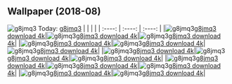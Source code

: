## Wallpaper (2018-08)
![g8jmq3](https://th.wallhaven.cc/small/g8/g8jmq3.jpg) Today: [g8jmq3](https://th.wallhaven.cc/small/g8/g8jmq3.jpg)
|      |      |      |
| :----: | :----: | :----: |
|![g8jmq3](https://th.wallhaven.cc/small/g8/g8jmq3.jpg)[g8jmq3 download 4k](https://th.wallhaven.cc/small/g8/g8jmq3.jpg)|![g8jmq3](https://th.wallhaven.cc/small/g8/g8jmq3.jpg)[g8jmq3 download 4k](https://th.wallhaven.cc/small/g8/g8jmq3.jpg)|![g8jmq3](https://th.wallhaven.cc/small/g8/g8jmq3.jpg)[g8jmq3 download 4k](https://th.wallhaven.cc/small/g8/g8jmq3.jpg)|
|![g8jmq3](https://th.wallhaven.cc/small/g8/g8jmq3.jpg)[g8jmq3 download 4k](https://th.wallhaven.cc/small/g8/g8jmq3.jpg)|![g8jmq3](https://th.wallhaven.cc/small/g8/g8jmq3.jpg)[g8jmq3 download 4k](https://th.wallhaven.cc/small/g8/g8jmq3.jpg)|![g8jmq3](https://th.wallhaven.cc/small/g8/g8jmq3.jpg)[g8jmq3 download 4k](https://th.wallhaven.cc/small/g8/g8jmq3.jpg)|
|![g8jmq3](https://th.wallhaven.cc/small/g8/g8jmq3.jpg)[g8jmq3 download 4k](https://th.wallhaven.cc/small/g8/g8jmq3.jpg)|![g8jmq3](https://th.wallhaven.cc/small/g8/g8jmq3.jpg)[g8jmq3 download 4k](https://th.wallhaven.cc/small/g8/g8jmq3.jpg)|![g8jmq3](https://th.wallhaven.cc/small/g8/g8jmq3.jpg)[g8jmq3 download 4k](https://th.wallhaven.cc/small/g8/g8jmq3.jpg)|
|![g8jmq3](https://th.wallhaven.cc/small/g8/g8jmq3.jpg)[g8jmq3 download 4k](https://th.wallhaven.cc/small/g8/g8jmq3.jpg)|![g8jmq3](https://th.wallhaven.cc/small/g8/g8jmq3.jpg)[g8jmq3 download 4k](https://th.wallhaven.cc/small/g8/g8jmq3.jpg)|![g8jmq3](https://th.wallhaven.cc/small/g8/g8jmq3.jpg)[g8jmq3 download 4k](https://th.wallhaven.cc/small/g8/g8jmq3.jpg)|
|![g8jmq3](https://th.wallhaven.cc/small/g8/g8jmq3.jpg)[g8jmq3 download 4k](https://th.wallhaven.cc/small/g8/g8jmq3.jpg)|![g8jmq3](https://th.wallhaven.cc/small/g8/g8jmq3.jpg)[g8jmq3 download 4k](https://th.wallhaven.cc/small/g8/g8jmq3.jpg)|